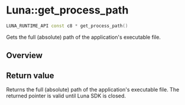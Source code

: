 # Luna::get_process_path

```c++
LUNA_RUNTIME_API const c8 * get_process_path()
```

Gets the full (absolute) path of the application's executable file. 

## Overview


## Return value
Returns the full (absolute) path of the application's executable file. The returned pointer is valid until Luna SDK is closed. 

